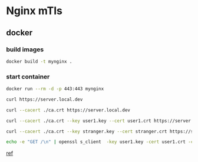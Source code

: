 # Nginx mTls

## docker

### build images

```bash
docker build -t mynginx .
```

### start container

```bash
docker run --rm -d -p 443:443 mynginx
```

```bash
curl https://server.local.dev
```

```bash
curl --cacert ./ca.crt https://server.local.dev
```

```bash
curl --cacert ./ca.crt --key user1.key --cert user1.crt https://server.local.dev
```

```bash
curl --cacert ./ca.crt --key stranger.key --cert stranger.crt https://server.local.dev
```

```bash
echo -e "GET /\n" | openssl s_client  -key user1.key -cert user1.crt -connect server.local.dev:443 -CAfile ca.crt -state -ign_eof
```

[ref](https://blog.d8k.io/cloudnative/mtls_nginx_curl/)

